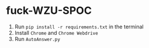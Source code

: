 # fuck-WZU-SPOC

1. Run `pip install -r requirements.txt` in the terminal
2. Install `Chrome` and `Chrome Webdrive`
3. Run `AutoAnswer.py`